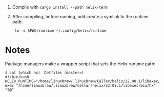 1. Compile with `cargo install --path helix-term`
2. After compiling, before running, add create a symlink to the runtime path: 

        ln -s $PWD/runtime ~/.config/helix/runtime

# Notes

Package managers make a wrapper script that sets the Helix runtime path:

```
$ cat (which hx)  Dotfiles (master=)
#!/bin/bash
HELIX_RUNTIME="/home/linuxbrew/.linuxbrew/Cellar/helix/22.08.1/libexec/runtime" exec "/home/linuxbrew/.linuxbrew/Cellar/helix/22.08.1/libexec/bin/hx"  "$@"
```
